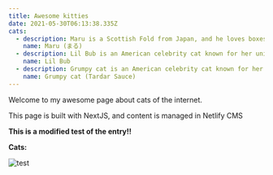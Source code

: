```yaml
---
title: Awesome kitties
date: 2021-05-30T06:13:38.335Z
cats:
  - description: Maru is a Scottish Fold from Japan, and he loves boxes.
    name: Maru (まる)
  - description: Lil Bub is an American celebrity cat known for her unique appearance.
    name: Lil Bub
  - description: Grumpy cat is an American celebrity cat known for her grumpy appearance.
    name: Grumpy cat (Tardar Sauce)
---
```

Welcome to my awesome page about cats of the internet.

This page is built with NextJS, and content is managed in Netlify CMS

**This is a modified test of the entry!!**

**Cats:**

![test](/https://mandrillapp.com/track/click/31128206/a-magic-mind.netlify.app?p=eyJzIjoiZmlUUE80bU1OcUJaanBFUk10UXFFenJvSDBzIiwidiI6MSwicCI6IntcInVcIjozMTEyODIwNixcInZcIjoxLFwidXJsXCI6XCJodHRwOlxcXC9cXFwvYS1tYWdpYy1taW5kLm5ldGxpZnkuYXBwXFxcLyNyZWNvdmVyeV90b2tlbj1iTUN6cng0Y3JiLUtzSnl4QWkwXzV3XCIsXCJpZFwiOlwiMDE4YWU1MTI0NDc2NGRhYzllY2FiZDJjOTYzNDI5YjRcIixcInVybF9pZHNcIjpbXCJjMTMzNDBkMTBiZjYwODg1NjFmNjJlYTI5YmFlOGIxOWVjODgwODZhXCJdfSJ9https://mandrillapp.com/track/click/31128206/a-magic-mind.netlify.app?p=eyJzIjoiZmlUUE80bU1OcUJaanBFUk10UXFFenJvSDBzIiwidiI6MSwicCI6IntcInVcIjozMTEyODIwNixcInZcIjoxLFwidXJsXCI6XCJodHRwOlxcXC9cXFwvYS1tYWdpYy1taW5kLm5ldGxpZnkuYXBwXFxcLyNyZWNvdmVyeV90b2tlbj1iTUN6cng0Y3JiLUtzSnl4QWkwXzV3XCIsXCJpZFwiOlwiMDE4YWU1MTI0NDc2NGRhYzllY2FiZDJjOTYzNDI5YjRcIixcInVybF9pZHNcIjpbXCJjMTMzNDBkMTBiZjYwODg1NjFmNjJlYTI5YmFlOGIxOWVjODgwODZhXCJdfSJ9 "test")